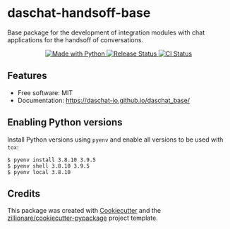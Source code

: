 # daschat-handsoff-base

Base package for the development of integration modules with chat applications for the handsoff of conversations.


<p align="center">
<a href="https://www.python.org/">
    <img src="https://img.shields.io/badge/Made%20with-Python-1f425f.svg"
        alt = "Made with Python">
</a>

<a href="https://pypi.python.org/pypi/daschat_base">
    <img src="https://img.shields.io/pypi/v/daschat_base.svg"
        alt = "Release Status">
</a>

<a href="https://github.com/daschat-io/daschat_base/actions">
    <img src="https://github.com/daschat-io/daschat_base/actions/workflows/main.yml/badge.svg?branch=release" alt="CI Status">
</a>

<!-- <a href="https://daschat-handsoff-base.readthedocs.io/en/latest/?badge=latest">
    <img src="https://readthedocs.org/projects/daschat-handsoff-base/badge/?version=latest" alt="Documentation Status">
</a> -->

</p>

## Features

* Free software: MIT
* Documentation: <https://daschat-io.github.io/daschat_base/>


## Enabling Python versions

Install Python versions using `pyenv` and enable all versions to be used with `tox`:

``` console
$ pyenv install 3.8.10 3.9.5
$ pyenv shell 3.8.10 3.9.5
$ pyenv local 3.8.10
```

## Credits

This package was created with [Cookiecutter](https://github.com/audreyr/cookiecutter) and the [zillionare/cookiecutter-pypackage](https://github.com/zillionare/cookiecutter-pypackage) project template.
